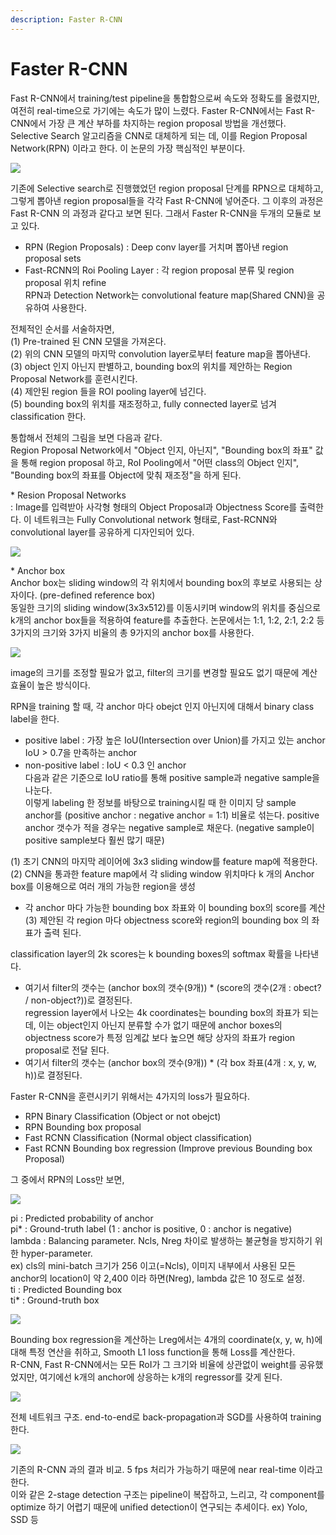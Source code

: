 ```yaml
---
description: Faster R-CNN
---
```


# Faster R-CNN

 Fast R-CNN에서 training/test pipeline을 통합함으로써 속도와 정확도를 올렸지만, 여전히 real-time으로 가기에는 속도가 많이 느렸다. Faster R-CNN에서는 Fast R-CNN에서 가장 큰 계산 부하를 차지하는 region proposal 방법을 개선했다. Selective Search 알고리즘을 CNN로 대체하게 되는 데, 이를 Region Proposal Network\(RPN\) 이라고 한다. 이 논문의 가장 핵심적인 부분이다.

![](../.gitbook/assets/image%20%2816%29.png)

 기존에 Selective search로 진행했었던 region proposal 단계를 RPN으로 대체하고, 그렇게 뽑아낸 region proposal들을 각각 Fast R-CNN에 넣어준다. 그 이후의 과정은 Fast R-CNN 의 과정과 같다고 보면 된다. 그래서 Faster R-CNN을 두개의 모듈로 보고 있다.  
  - RPN \(Region Proposals\) : Deep conv layer를 거치며 뽑아낸 region proposal sets  
  - Fast-RCNN의 Roi Pooling Layer : 각 region proposal 분류 및 region proposal 위치 refine  
RPN과 Detection Network는 convolutional feature map\(Shared CNN\)을 공유하여 사용한다.  
  
전체적인 순서를 서술하자면,  
 \(1\) Pre-trained 된 CNN 모델을 가져온다.  
 \(2\) 위의 CNN 모델의 마지막 convolution layer로부터 feature map을 뽑아낸다.  
 \(3\) object 인지 아닌지 판별하고, bounding box의 위치를 제안하는 Region Proposal Network를 훈련시킨다.  
 \(4\) 제안된 region 들을 ROI pooling layer에 넘긴다.  
 \(5\) bounding box의 위치를 재조정하고, fully connected layer로 넘겨 classification 한다.



 통합해서 전체의 그림을 보면 다음과 같다.   
Region Proposal Network에서 "Object 인지, 아닌지", "Bounding box의 좌표" 값을 통해 region proposal 하고, RoI Pooling에서 "어떤 class의 Object 인지", "Bounding box의 좌표를 Object에 맞춰 재조정"을 하게 된다.  
  
\* Resion Proposal Networks  
  : Image를 입력받아 사각형 형태의 Object Proposal과 Objectness Score를 출력한다. 이 네트워크는 Fully Convolutional network 형태로, Fast-RCNN와 convolutional layer를 공유하게 디자인되어 있다.

![](../.gitbook/assets/image%20%28176%29.png)

 \* Anchor box  
 Anchor box는 sliding window의 각 위치에서 bounding box의 후보로 사용되는 상자이다. \(pre-defined reference box\)  
동일한 크기의 sliding window\(3x3x512\)를 이동시키며 window의 위치를 중심으로 k개의 anchor box들을 적용하여 feature를 추출한다. 논문에서는 1:1, 1:2, 2:1, 2:2 등 3가지의 크기와 3가지 비율의 총 9가지의  anchor box를 사용한다.

![](../.gitbook/assets/image%20%28153%29.png)

 image의 크기를 조정할 필요가 없고, filter의 크기를 변경할 필요도 없기 때문에 계산효율이 높은 방식이다.  
  
RPN을 training 할 때, 각 anchor 마다 obejct 인지 아닌지에 대해서 binary class label을 한다.  
 - positive label :  가장 높은 IoU\(Intersection over Union\)를 가지고 있는 anchor  
                             IoU &gt; 0.7을 만족하는 anchor  
  - non-positive label : IoU &lt; 0.3 인 anchor  
다음과 같은 기준으로 IoU ratio를 통해 positive sample과 negative sample을 나눈다.  
이렇게 labeling 한 정보를 바탕으로 training시킬 때 한 이미지 당 sample anchor를 \(positive anchor : negative anchor = 1:1\) 비율로 섞는다. positive anchor 갯수가 적을 경우는 negative sample로 채운다. \(negative sample이 positive sample보다 훨씬 많기 때문\)  
  
 \(1\) 초기 CNN의 마지막 레이어에 3x3 sliding window를 feature map에 적용한다.  
 \(2\) CNN을 통과한 feature map에서 각 sliding window 위치마다 k 개의 Anchor box를 이용해으로 여러 개의 가능한 region을 생성  
   - 각 anchor 마다 가능한 bounding box 좌표와 이 bounding box의 score를 계산  
 \(3\) 제안된 각 region 마다 objectness score와 region의 bounding box 의 좌표가 출력 된다.  
  
classification layer의 2k scores는 k bounding boxes의 softmax 확률을 나타낸다.  
  - 여기서 filter의 갯수는 \(anchor box의 갯수\(9개\)\) \* \(score의 갯수\(2개 : obect? / non-object?\)\)로 결정된다.  
regression layer에서 나오는 4k coordinates는 bounding box의 좌표가 되는데, 이는 object인지 아닌지 분류할 수가 없기 때문에 anchor boxes의 objectness score가 특정 임계값 보다 높으면 해당 상자의 좌표가 region proposal로 전달 된다.  
  - 여기서 filter의 갯수는 \(anchor box의 갯수\(9개\)\) \* \(각 box 좌표\(4개 : x, y, w, h\)\)로 결정된다.  
  
Faster R-CNN을 훈련시키기 위해서는 4가지의 loss가 필요하다.  
 - RPN Binary Classification \(Object or not obejct\)  
 - RPN Bounding box proposal  
 - Fast RCNN Classification \(Normal object classification\)  
 - Fast RCNN Bounding box regression \(Improve previous Bounding box Proposal\)  
  
그 중에서 RPN의 Loss만 보면,

![](../.gitbook/assets/image%20%28179%29.png)

 pi : Predicted probability of anchor  
pi\* : Ground-truth label \(1 : anchor is positive, 0 : anchor is negative\)  
lambda : Balancing parameter. Ncls, Nreg 차이로 발생하는 불균형을 방지하기 위한 hyper-parameter.  
  ex\) cls의 mini-batch 크기가 256 이고\(=Ncls\), 이미지 내부에서 사용된 모든 anchor의 location이 약 2,400 이라 하면\(Nreg\), lambda 값은 10 정도로 설정.  
ti : Predicted Bounding box  
ti\* : Ground-truth box

![](../.gitbook/assets/image%20%28234%29.png)

 Bounding box regression을 계산하는 Lreg에서는 4개의 coordinate\(x, y, w, h\)에 대해 특정 연산을 취하고, Smooth L1 loss function을 통해 Loss를 계산한다.  
R-CNN, Fast R-CNN에서는 모든 RoI가 그 크기와 비율에 상관없이 weight를 공유했었지만, 여기에선 k개의 anchor에 상응하는 k개의 regressor를 갖게 된다.

![](../.gitbook/assets/image%20%2810%29.png)

 전체 네트워크 구조. end-to-end로 back-propagation과  SGD를 사용하여 training 한다.

![](../.gitbook/assets/image%20%28250%29.png)

 기존의 R-CNN 과의 결과 비교.  5 fps 처리가 가능하기 때문에 near real-time 이라고 한다.  
이와 같은 2-stage detection 구조는 pipeline이 복잡하고, 느리고, 각 component를 optimize 하기 어렵기 때문에 unified detection이 연구되는 추세이다. ex\) Yolo, SSD 등

